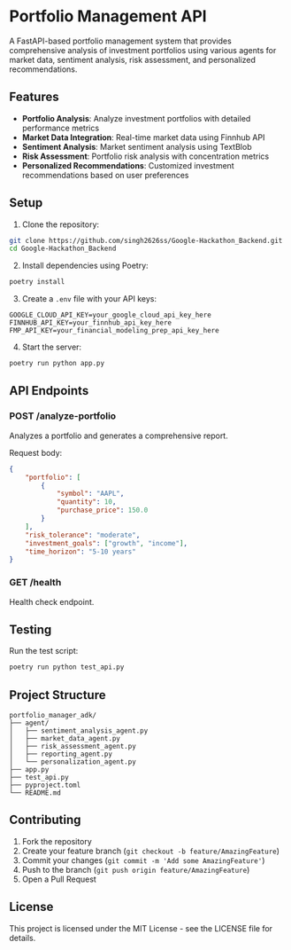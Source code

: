 # Portfolio Management API

 A FastAPI-based portfolio management system that provides comprehensive analysis of investment portfolios using various agents for market data, sentiment analysis, risk assessment, and personalized recommendations.

## Features

- **Portfolio Analysis**: Analyze investment portfolios with detailed performance metrics
- **Market Data Integration**: Real-time market data using Finnhub API
- **Sentiment Analysis**: Market sentiment analysis using TextBlob
- **Risk Assessment**: Portfolio risk analysis with concentration metrics
- **Personalized Recommendations**: Customized investment recommendations based on user preferences

## Setup

1. Clone the repository:
```bash
git clone https://github.com/singh2626ss/Google-Hackathon_Backend.git
cd Google-Hackathon_Backend
```

2. Install dependencies using Poetry:
```bash
poetry install
```

3. Create a `.env` file with your API keys:
```
GOOGLE_CLOUD_API_KEY=your_google_cloud_api_key_here
FINNHUB_API_KEY=your_finnhub_api_key_here
FMP_API_KEY=your_financial_modeling_prep_api_key_here
```

4. Start the server:
```bash
poetry run python app.py
```

## API Endpoints

### POST /analyze-portfolio
Analyzes a portfolio and generates a comprehensive report.

Request body:
```json
{
    "portfolio": [
        {
            "symbol": "AAPL",
            "quantity": 10,
            "purchase_price": 150.0
        }
    ],
    "risk_tolerance": "moderate",
    "investment_goals": ["growth", "income"],
    "time_horizon": "5-10 years"
}
```

### GET /health
Health check endpoint.

## Testing

Run the test script:
```bash
poetry run python test_api.py
```

## Project Structure

```
portfolio_manager_adk/
├── agent/
│   ├── sentiment_analysis_agent.py
│   ├── market_data_agent.py
│   ├── risk_assessment_agent.py
│   ├── reporting_agent.py
│   └── personalization_agent.py
├── app.py
├── test_api.py
├── pyproject.toml
└── README.md
```

## Contributing

1. Fork the repository
2. Create your feature branch (`git checkout -b feature/AmazingFeature`)
3. Commit your changes (`git commit -m 'Add some AmazingFeature'`)
4. Push to the branch (`git push origin feature/AmazingFeature`)
5. Open a Pull Request

## License

This project is licensed under the MIT License - see the LICENSE file for details.
